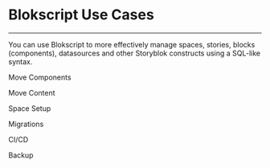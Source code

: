 # Blokscript Use Cases

----------

You can use Blokscript to more effectively manage spaces, stories, blocks (components), datasources and other Storyblok constructs using a SQL-like syntax.

Move Components

Move Content

Space Setup

Migrations

CI/CD

Backup
